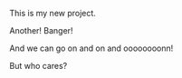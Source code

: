  This is my new project.


 Another! Banger!

 And we can go on and on and oooooooonn! 

 But who cares?

